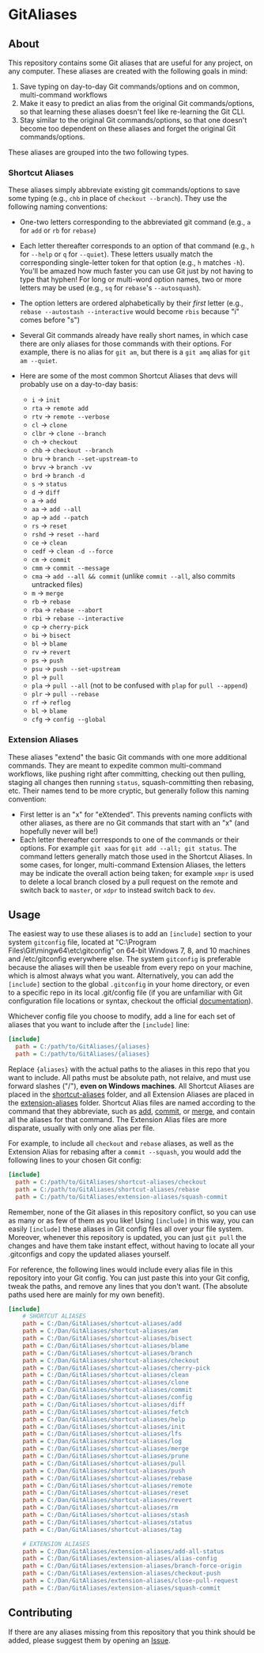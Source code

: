 # GitAliases

## About

This repository contains some Git aliases that are useful for any project, on any computer.  These aliases are created with the following goals in mind:

1. Save typing on day-to-day Git commands/options and on common, multi-command workflows
2. Make it easy to predict an alias from the original Git commands/options, so that learning these aliases doesn't feel like re-learning the Git CLI.
3. Stay similar to the original Git commands/options, so that one doesn't become too dependent on these aliases and forget the original Git commands/options.

These aliases are grouped into the two following types.

### Shortcut Aliases

These aliases simply abbreviate existing git commands/options to save some typing (e.g., `chb` in place of `checkout --branch`).  They use the following naming conventions:

- One-two letters corresponding to the abbreviated git command (e.g., `a` for `add` or `rb` for `rebase`)
- Each letter thereafter corresponds to an option of that command (e.g., `h` for `--help` or `q` for `--quiet`).  These letters usually match the corresponding single-letter token for that option (e.g., `h` matches `-h`).  You'll be amazed how much faster you can use Git just by not having to type that hyphen!  For long or multi-word option names, two or more letters may be used (e.g., `sq` for `rebase`'s `--autosquash`).
- The option letters are ordered alphabetically by their *first* letter (e.g., `rebase --autostash --interactive` would become `rbis` because "i" comes before "s")
- Several Git commands already have really short names, in which case there are only aliases for those commands with their options.  For example, there is no alias for `git am`, but there is a `git amq` alias for `git am --quiet`.
- Here are some of the most common Shortcut Aliases that devs will probably use on a day-to-day basis:

  - `i` -> `init`
  - `rta` -> `remote add`
  - `rtv` -> `remote --verbose`
  - `cl` -> `clone`
  - `clbr` -> `clone --branch`
  - `ch` -> `checkout`
  - `chb` -> `checkout --branch`
  - `bru` -> `branch --set-upstream-to`
  - `brvv` -> `branch -vv`
  - `brd` -> `branch -d`
  - `s` -> `status`
  - `d` -> `diff`
  - `a` -> `add`
  - `aa` -> `add --all`
  - `ap` -> `add --patch`
  - `rs` -> `reset`
  - `rshd` -> `reset --hard`
  - `ce` -> `clean`
  - `cedf` -> `clean -d --force`
  - `cm` -> `commit`
  - `cmm` -> `commit --message`
  - `cma` -> `add --all && commit` (unlike `commit --all`, also commits untracked files)
  - `m` -> `merge`
  - `rb` -> `rebase`
  - `rba` -> `rebase --abort`
  - `rbi` -> `rebase --interactive`
  - `cp` -> `cherry-pick`
  - `bi` -> `bisect`
  - `bl` -> `blame`
  - `rv` -> `revert`
  - `ps` -> `push`
  - `psu` -> `push --set-upstream`
  - `pl` -> `pull`
  - `pla` -> `pull --all` (not to be confused with `plap` for `pull --append`)
  - `plr` -> `pull --rebase`
  - `rf` -> `reflog`
  - `bl` -> `blame`
  - `cfg` -> `config --global`

### Extension Aliases

These aliases "extend" the basic Git commands with one more additional commands.  They are meant to expedite common multi-command workflows, like pushing right after committing, checking out then pulling, staging all changes then running `status`, squash-committing then rebasing, etc.  Their names tend to be more cryptic, but generally follow this naming convention:

- First letter is an "x" for "eXtended".  This prevents naming conflicts with other aliases, as there are no Git commands that start with an "x" (and hopefully never will be!)
- Each letter thereafter corresponds to one of the commands or their options.  For example `git xaas` for `git add --all; git status`.  The command letters generally match those used in the Shortcut Aliases.  In some cases, for longer, multi-command Extension Aliases, the letters may be indicate the overall action being taken; for example `xmpr` is used to delete a local branch closed by a pull request on the remote and switch back to `master`, or `xdpr` to instead switch back to `dev`.

## Usage

The easiest way to use these aliases is to add an `[include]` section to your system `gitconfig` file, located at "C:\Program Files\Git\mingw64\etc\gitconfig" on 64-bit Windows 7, 8, and 10 machines and /etc/gitconfig everywhere else.  The system `gitconfig` is preferable because the aliases will then be useable from every repo on your machine, which is almost always what you want.  Alternatively, you can add the `[include]` section to the global `.gitconfig` in your home directory, or even to a specific repo in its local .git/config file (if you are unfamiliar with Git configuration file locations or syntax, checkout the official [documentation](https://git-scm.com/docs/git-config#_configuration_file)).

Whichever config file you choose to modify, add a line for each set of aliases that you want to include after the `[include]` line:

```ini
[include]
  path = C:/path/to/GitAliases/{aliases}
  path = C:/path/to/GitAliases/{aliases}
```

Replace `{aliases}` with the actual paths to the aliases in this repo that you want to include.  All paths must be absolute path, not relaive, and must use forward slashes ("/"), **even on Windows machines**.  All Shortcut Aliases are placed in the [shortcut-aliases](shortcut-aliases/) folder, and all Extension Aliases are placed in the [extension-aliases](extension-aliases/) folder.  Shortcut Alias files are named according to the command that they abbreviate, such as [add](shortcut-aliases/add), [commit](shortcut-aliases/commit), or [merge](shortcut-aliases/merge), and contain all the aliases for that command.  The Extension Alias files are more disparate, usually with only one alias per file.

For example, to include all `checkout` and `rebase` aliases, as well as the Extension Alias for rebasing after a `commit --squash`, you would add the following lines to your chosen Git config:

```ini
[include]
  path = C:/path/to/GitAliases/shortcut-aliases/checkout
  path = C:/path/to/GitAliases/shortcut-aliases/rebase
  path = C:/path/to/GitAliases/extension-aliases/squash-commit
```

Remember, none of the Git aliases in this repository conflict, so you can use as many or as few of them as you like! Using `[include]` in this way, you can easily `[include]` these aliases in Git config files all over your file system. Moreover, whenever this repository is updated, you can just `git pull` the changes and have them take instant effect, without having to locate all your .gitconfigs and copy the updated aliases yourself.

For reference, the following lines would include every alias file in this repository into your Git config. You can just paste this into your Git config, tweak the paths, and remove any lines that you don't want. (The absolute paths used here are mainly for my own benefit).

```ini
[include]
    # SHORTCUT ALIASES
    path = C:/Dan/GitAliases/shortcut-aliases/add
    path = C:/Dan/GitAliases/shortcut-aliases/am
    path = C:/Dan/GitAliases/shortcut-aliases/bisect
    path = C:/Dan/GitAliases/shortcut-aliases/blame
    path = C:/Dan/GitAliases/shortcut-aliases/branch
    path = C:/Dan/GitAliases/shortcut-aliases/checkout
    path = C:/Dan/GitAliases/shortcut-aliases/cherry-pick
    path = C:/Dan/GitAliases/shortcut-aliases/clean
    path = C:/Dan/GitAliases/shortcut-aliases/clone
    path = C:/Dan/GitAliases/shortcut-aliases/commit
    path = C:/Dan/GitAliases/shortcut-aliases/config
    path = C:/Dan/GitAliases/shortcut-aliases/diff
    path = C:/Dan/GitAliases/shortcut-aliases/fetch
    path = C:/Dan/GitAliases/shortcut-aliases/help
    path = C:/Dan/GitAliases/shortcut-aliases/init
    path = C:/Dan/GitAliases/shortcut-aliases/lfs
    path = C:/Dan/GitAliases/shortcut-aliases/log
    path = C:/Dan/GitAliases/shortcut-aliases/merge
    path = C:/Dan/GitAliases/shortcut-aliases/prune
    path = C:/Dan/GitAliases/shortcut-aliases/pull
    path = C:/Dan/GitAliases/shortcut-aliases/push
    path = C:/Dan/GitAliases/shortcut-aliases/rebase
    path = C:/Dan/GitAliases/shortcut-aliases/remote
    path = C:/Dan/GitAliases/shortcut-aliases/reset
    path = C:/Dan/GitAliases/shortcut-aliases/revert
    path = C:/Dan/GitAliases/shortcut-aliases/rm
    path = C:/Dan/GitAliases/shortcut-aliases/stash
    path = C:/Dan/GitAliases/shortcut-aliases/status
    path = C:/Dan/GitAliases/shortcut-aliases/tag

    # EXTENSION ALIASES
    path = C:/Dan/GitAliases/extension-aliases/add-all-status
    path = C:/Dan/GitAliases/extension-aliases/alias-config
    path = C:/Dan/GitAliases/extension-aliases/branch-force-origin
    path = C:/Dan/GitAliases/extension-aliases/checkout-push
    path = C:/Dan/GitAliases/extension-aliases/close-pull-request
    path = C:/Dan/GitAliases/extension-aliases/squash-commit
```

## Contributing

If there are any aliases missing from this repository that you think should be added, please suggest them by opening an [Issue](https://github.com/DanwareCreations/GitAliases/issues/new?title=Add%20Alias%20For%20&lt;insert%20command%20here&gt;).
